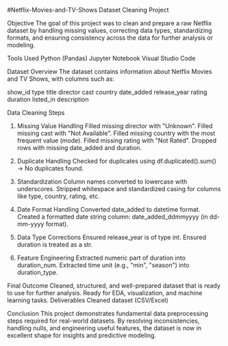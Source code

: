 #Netflix-Movies-and-TV-Shows Dataset Cleaning Project

Objective
The goal of this project was to clean and prepare a raw Netflix dataset by handling missing values, correcting data types, standardizing formats, and ensuring consistency across the data for further analysis or modeling.

Tools Used
Python (Pandas)
Jupyter Notebook
Visual Studio Code

Dataset Overview
The dataset contains information about Netflix Movies and TV Shows, with columns such as:

show_id
type
title
director
cast
country
date_added
release_year
rating
duration
listed_in
description

Data Cleaning Steps
1. Missing Value Handling
Filled missing director with "Unknown".
Filled missing cast with "Not Available".
Filled missing country with the most frequent value (mode).
Filled missing rating with "Not Rated".
Dropped rows with missing date_added and duration.

3. Duplicate Handling
Checked for duplicates using df.duplicated().sum() → No duplicates found.

5. Standardization
Column names converted to lowercase with underscores.
Stripped whitespace and standardized casing for columns like type, country, rating, etc.

7. Date Format Handling
Converted date_added to datetime format.
Created a formatted date string column: date_added_ddmmyyyy (in dd-mm-yyyy format).

9. Data Type Corrections
Ensured release_year is of type int.
Ensured duration is treated as a str.

11. Feature Engineering
Extracted numeric part of duration into duration_num.
Extracted time unit (e.g., "min", "season") into duration_type.

Final Outcome
Cleaned, structured, and well-prepared dataset that is ready to use for further analysis.
Ready for EDA, visualization, and machine learning tasks.
Deliverables
Cleaned dataset (CSV/Excel)

Conclusion
This project demonstrates fundamental data preprocessing steps required for real-world datasets. By resolving inconsistencies, handling nulls, and engineering useful features, the dataset is now in excellent shape for insights and predictive modeling.
